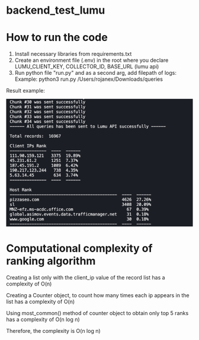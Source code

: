 # backend_test_lumu

# How to run the code

1. Install necessary libraries from requirements.txt
2. Create an environment file (.env) in the root where you declare LUMU_CLIENT_KEY, COLLECTOR_ID, BASE_URL (lumu api)
3. Run python file "run.py" and as a second arg, add filepath of logs:
    Example:  python3 run.py /Users/rojanex/Downloads/queries 


Result example:

![capture](capture.png)

# Computational complexity of ranking algorithm

Creating a list only with the client_ip value of the record list has a complexity of O(n)

Creating a Counter object, to count how many times each ip appears in the list has a complexity of O(n)

Using most_common() method of counter object to obtain only top 5 ranks has a complexity of O(n log n)

Therefore, the complexity is O(n log n)

